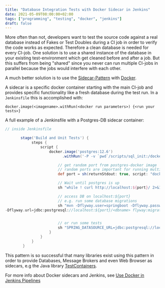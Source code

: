 ```yaml
---
title: "Database Integration Tests with Docker Sidecar in Jenkins"
date: 2021-05-09T08:00:00+02:00
tags: ["programming", "testing", "docker", "jenkins"]
draft: false
---
```


More often than not, developers want to test the source code against a
real database instead of Fakes or Test Doubles during a CI job in
order to verify the code works as expected. Therefore a clean database
is needed for every CI-job. One solution is to use a shared instance
of the database in your existing test-environment which get cleaned
before and after a job. But this suffers from being "shared" since you
never can run multiple CI-jobs in parallel because the jobs would
interfere with each other.

A much better solution is to use the
[Sidecar-Pattern](https://docs.microsoft.com/en-us/azure/architecture/patterns/sidecar)
with [Docker](https://docs.docker.com/).

A sidecar is a specific docker container starting with the main CI-job
and provides specific functionality like a fresh database during the
test run. In a `Jenkinsfile` this is accomplished with:


`docker.image(<imagename>.withRun(<docker run parameters>) {<run your
tests>}`

A full example of a Jenkinsfile with a Postgres-DB sidecar container:

``` groovy
// inside Jenkinsfile

       stage('Build and Unit Tests') {
            steps {
                script {
                    docker.image('postgres:12.6')
                          .withRun('-P -v `pwd`/scripts/sql_init:/docker-entrypoint-initdb.d -e POSTGRESQL_PASSWORD=postgres') { c ->

                        // get random port from postgres-docker image
                        // random ports are important for running multiple jobs in parallel because the jobs must not use the same port on the host
                        def port = sh(returnStdout: true, script: "docker inspect --format='{{(index (index .NetworkSettings.Ports \"5432/tcp\") 0).HostPort}}' ${c.id}").trim()

                        // Wait until postgres is up
                        sh "while ! curl http://localhost:${port}/ 2>&1 | grep '52'; do echo 'waiting for postgres'; sleep 1; done;"

                        // access DB on localhost:${port}
                        // e.g. run some database migrations
                        sh "mvn -Dflyway.user=springboot -Dflyway.password=springboot \
-Dflyway.url=jdbc:postgresql://localhost:${port}/<dbname> flyway:migrate"


                        // or run some tests
                        sh "SPRING_DATASOURCE_URL=jdbc:postgresql://localhost:${port}/<dbname> mvn test"
                    }
                }
            }
        }
```


This pattern is so successful that many libraries exist using this
pattern in order to provide Databases, Message Brokers and even Web
Browser as sidecars, e.g the Java library
[TestContainers](https://www.testcontainers.org/).


For more info about Docker sidecars and Jenkins, see [Use Docker in
Jenkins
Pipelines](https://www.jenkins.io/doc/book/pipeline/docker/#running-sidecar-containers)
